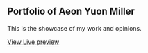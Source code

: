 
## Portfolio of Aeon Yuon Miller
This is the showcase of my work and opinions.

[View Live preview](https://folio-aym.vercel.app/)